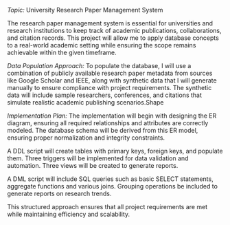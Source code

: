 *Topic:* University Research Paper Management System 

The research paper management system is essential for universities and research institutions to keep track of academic publications, collaborations, and citation records. This project will allow me to apply database concepts to a real-world academic setting while ensuring the scope remains achievable within the given timeframe. 

*Data Population Approach:* To populate the database, I will use a combination of publicly available research paper metadata from sources like Google Scholar and IEEE, along with synthetic data that I will generate manually to ensure compliance with project requirements. The synthetic data will include sample researchers, conferences, and citations that simulate realistic academic publishing scenarios.Shape 

*Implementation Plan:* The implementation will begin with designing the ER diagram, ensuring all required relationships and attributes are correctly modeled. The database schema will be derived from this ER model, ensuring proper normalization and integrity constraints. 

A DDL script will create tables with primary keys, foreign keys, and populate them. Three triggers will be implemented for data validation and automation. Three views will be created to generate reports. 

A DML script will include SQL queries such as basic SELECT statements, aggregate functions and various joins. Grouping operations be included to generate reports on research trends. 

This structured approach ensures that all project requirements are met while maintaining efficiency and scalability. 
